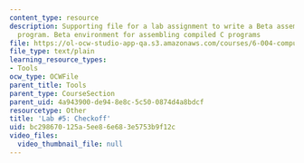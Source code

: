 ```yaml
---
content_type: resource
description: Supporting file for a lab assignment to write a Beta assembly language
  program. Beta environment for assembling compiled C programs
file: https://ol-ocw-studio-app-qa.s3.amazonaws.com/courses/6-004-computation-structures-spring-2009/bc298670125a5ee86e683e5753b9f12c_lab5checkoff.uasm
file_type: text/plain
learning_resource_types:
- Tools
ocw_type: OCWFile
parent_title: Tools
parent_type: CourseSection
parent_uid: 4a943900-de94-8e8c-5c50-0874d4a8bdcf
resourcetype: Other
title: 'Lab #5: Checkoff'
uid: bc298670-125a-5ee8-6e68-3e5753b9f12c
video_files:
  video_thumbnail_file: null
---
```

